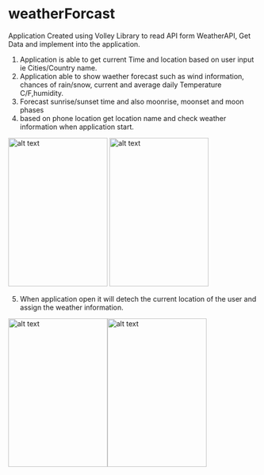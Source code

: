 # weatherForcast

Application Created using Volley Library to read API form WeatherAPI, Get Data and implement into the application. 
 
1. Application is able to get current Time and location based on user input ie Cities/Country name. 
2. Application able to show waether forecast such as wind information, chances of rain/snow, current and average daily Temperature C/F,humidity. 
3. Forecast sunrise/sunset time and also moonrise, moonset and moon phases
4. based on phone location get location name and check weather information when application start. 

<img src="https://user-images.githubusercontent.com/43243626/116403947-bd3ab480-a860-11eb-8630-fca17e27f426.png" alt="alt text" width="200" height="300"> <img src="https://user-images.githubusercontent.com/43243626/116406651-769a8980-a863-11eb-8228-e58d9c86eaed.png" alt="alt text" width="200" height="300">

5. When application open it will detech the current location of the user and assign the weather information. 

<img src="https://user-images.githubusercontent.com/43243626/116406401-34714800-a863-11eb-9559-777f5b3dc044.png" alt="alt text" width="200" height="300"><img src="https://user-images.githubusercontent.com/43243626/116404676-74cfc680-a861-11eb-9f17-d92c54d978b8.png" alt="alt text" width="200" height="300">


